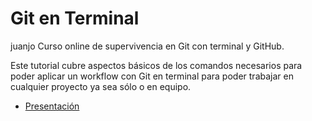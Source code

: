 # Git en Terminal
juanjo
Curso online de supervivencia en Git con terminal y GitHub.

Este tutorial cubre aspectos básicos de los comandos necesarios para poder aplicar un workflow con Git en terminal para poder trabajar en cualquier proyecto ya sea sólo o en equipo.
* [Presentación](http://davecarter.github.io/git-hangout/#/)
